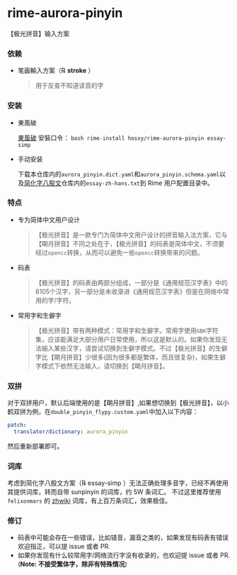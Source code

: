 # rime-aurora-pinyin

 【极光拼音】输入方案

### 依赖

+   笔画輸入方案（℞ **stroke** ）

    >   用于反查不知道读音的字

### 安装

+    東風破

     [東風破](https://github.com/rime/plum) 安裝口令： `bash rime-install hosxy/rime-aurora-pinyin essay-simp`

+   手动安装

    下载本仓库内的`aurora_pinyin.dict.yaml`和`aurora_pinyin.schema.yaml`以及[简化字八股文](https://github.com/rime/rime-essay-simp)仓库内的`essay-zh-hans.txt`到 Rime 用户配置目录中。

### 特点

+ 专为简体中文用户设计

    >   【极光拼音】是一款专门为简体中文用户设计的拼音输入法方案，它与【朙月拼音】不同之处在于，【极光拼音】的码表是简体中文，不须要经过`opencc`转换，从而可以避免一些`opencc`转换带来的问题。

+ 码表

  >   【极光拼音】的码表由两部分组成，一部分是《通用规范汉字表》中的8105个汉字，另一部分是未收录进《通用规范汉字表》但是在网络中常用的字/字符。

+ 常用字和生僻字

  >   【极光拼音】带有两种模式：常用字和生僻字。常用字使用`GBK`字符集，应该能满足大部分用户日常使用，所以这是默认的。如果你发现无法输入某些汉字，请尝试切换到生僻字模式。不过【极光拼音】的生僻字比【朙月拼音】少很多(因为很多都是繁体，而且很复杂)，如果生僻字模式下依然无法输入，请切换到【朙月拼音】。

### 双拼
对于双拼用户，默认后端使用的是【朙月拼音】,如果想切换到【极光拼音】，以小鹤双拼为例，在`double_pinyin_flypy.custom.yaml`中加入以下内容：
```yaml
patch:
  translator/dictionary: aurora_pinyin
```
然后重新部署即可。

### 词库
考虑到简化字八股文方案（℞ essay-simp ）无法正确处理多音字，已经不再使用其提供词库，转而自带 sunpinyin 的词库，约 5W 条词汇。
不过这里推荐使用 `felixonmars` 的 [zhwiki](https://github.com/felixonmars/fcitx5-pinyin-zhwiki/releases) 词库，有上百万条词汇，效果极佳。

### 修订
+ 码表中可能会存在一些错误，比如错音，漏音之类的，如果发现有码表有错误欢迎指正，可以提 issue 或者 PR.
+ 如果你发现有什么较常用字/网络流行字没有收录的，也欢迎提 issue 或者 PR.(**Note: 不接受繁体字，除非有特殊情况**)
